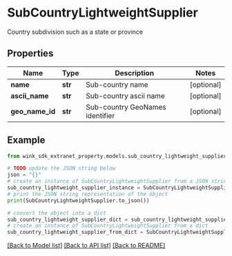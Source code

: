 # SubCountryLightweightSupplier

Country subdivision such as a state or province

## Properties

Name | Type | Description | Notes
------------ | ------------- | ------------- | -------------
**name** | **str** | Sub-country name | [optional] 
**ascii_name** | **str** | Sub-country ascii name | [optional] 
**geo_name_id** | **str** | Sub-country GeoNames identifier | [optional] 

## Example

```python
from wink_sdk_extranet_property.models.sub_country_lightweight_supplier import SubCountryLightweightSupplier

# TODO update the JSON string below
json = "{}"
# create an instance of SubCountryLightweightSupplier from a JSON string
sub_country_lightweight_supplier_instance = SubCountryLightweightSupplier.from_json(json)
# print the JSON string representation of the object
print(SubCountryLightweightSupplier.to_json())

# convert the object into a dict
sub_country_lightweight_supplier_dict = sub_country_lightweight_supplier_instance.to_dict()
# create an instance of SubCountryLightweightSupplier from a dict
sub_country_lightweight_supplier_from_dict = SubCountryLightweightSupplier.from_dict(sub_country_lightweight_supplier_dict)
```
[[Back to Model list]](../README.md#documentation-for-models) [[Back to API list]](../README.md#documentation-for-api-endpoints) [[Back to README]](../README.md)


